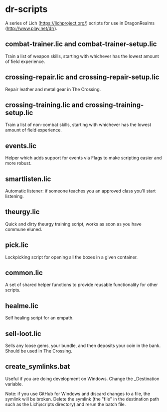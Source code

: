 # dr-scripts
A series of Lich (https://lichproject.org/) scripts for use in DragonRealms (http://www.play.net/dr/).

## combat-trainer.lic and combat-trainer-setup.lic
Train a list of weapon skills, starting with whichever has the lowest amount of field experience.

## crossing-repair.lic and crossing-repair-setup.lic
Repair leather and metal gear in The Crossing.

## crossing-training.lic and crossing-training-setup.lic
Train a list of non-combat skills, starting with whichever has the lowest amount of field experience.

## events.lic
Helper which adds support for events via Flags to make scripting easier and more robust.

## smartlisten.lic
Automatic listener: if someone teaches you an approved class you'll start listening.

## theurgy.lic
Quick and dirty theurgy training script, works as soon as you have commune eluned.

## pick.lic
Lockpicking script for opening all the boxes in a given container.

## common.lic
A set of shared helper functions to provide reusable functionality for other scripts.

## healme.lic
Self healing script for an empath.

## sell-loot.lic
Sells any loose gems, your bundle, and then deposits your coin in the bank. Should be used in The Crossing.

## create_symlinks.bat
Useful if you are doing development on Windows. Change the _Destination variable.

Note: if you use GitHub for Windows and discard changes to a file, the symlink will be broken. Delete the symlink (the "file" in the destination path such as the Lich\scripts directory) and rerun the batch file.
